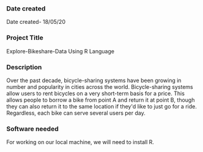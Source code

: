 ### Date created
Date created- 18/05/20

### Project Title
Explore-Bikeshare-Data Using R Language

### Description
Over the past decade, bicycle-sharing systems have been growing in number and popularity in cities across the world. Bicycle-sharing systems allow users to rent bicycles on a very short-term basis for a price. This allows people to borrow a bike from point A and return it at point B, though they can also return it to the same location if they'd like to just go for a ride. Regardless, each bike can serve several users per day.

### Software needed
For working on our local machine, we will need to install R.


